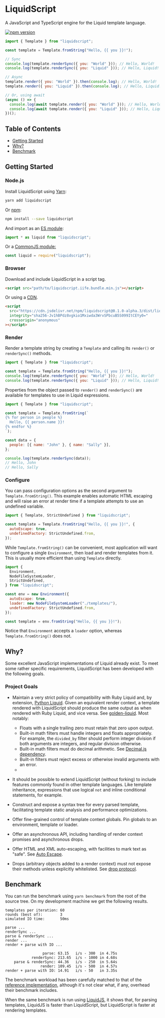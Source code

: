 # LiquidScript

A JavaScript and TypeScript engine for the Liquid template language.

[![npm version](https://img.shields.io/npm/v/liquidscript?style=flat-square)](https://www.npmjs.com/package/liquidscript)

```javascript
import { Template } from "liquidscript";

const template = Template.fromString("Hello, {{ you }}!");

// Sync
console.log(template.renderSync({ you: "World" })); // Hello, World!
console.log(template.renderSync({ you: "Liquid" })); // Hello, Liquid!

// Async
template.render({ you: "World" }).then(console.log); // Hello, World!
template.render({ you: "Liquid" }).then(console.log); // Hello, Liquid!

// Or, using await
(async () => {
  console.log(await template.render({ you: "World" })); // Hello, World!
  console.log(await template.render({ you: "Liquid" })); // Hello, Liquid!
})();
```

## Table of Contents

- [Getting Started](#getting-started)
- [Why?](#why)
- [Benchmark](#benchmark)

## Getting Started

### Node.js

Install LiquidScript using [Yarn](https://yarnpkg.com/):

```bash
yarn add liquidscript
```

Or [npm](https://docs.npmjs.com/downloading-and-installing-packages-locally):

```bash
npm install --save liquidscript
```

And import as an [ES module](https://nodejs.org/api/esm.html):

```javascript
import * as liquid from "liquidscript";
```

Or a [CommonJS module:](https://nodejs.org/api/modules.html)

```javascript
const liquid = require("liquidscript");
```

### Browser

Download and include LiquidScript in a script tag.

```html
<script src="path/to/liquidscript.iife.bundle.min.js"></script>
```

Or using a [CDN](https://www.jsdelivr.com/package/npm/liquidscript).

```html
<script
  src="https://cdn.jsdelivr.net/npm/liquidscript@0.1.0-alpha.3/dist/liquidscript.iife.bundle.min.js"
  integrity="sha256-Jv1hBPdz8vgkio1Mxiwda3WrvSPbcuB5S099ItCEYy0="
  crossorigin="anonymous"
></script>
```

### Render

Render a template string by creating a `Template` and calling its `render()` or `renderSync()` methods.

```javascript
import { Template } from "liquidscript";

const template = Template.fromString("Hello, {{ you }}!");
console.log(template.renderSync({ you: "World" })); // Hello, World!
console.log(template.renderSync({ you: "Liquid" })); // Hello, Liquid!
```

Properties from the object passed to `render()` and `renderSync()` are available for templates to use in Liquid expressions.

```javascript
import { Template } from "liquidscript";

const template = Template.fromString(`
{% for person in people %}
  Hello, {{ person.name }}!
{% endfor %}
`);

const data = {
  people: [{ name: "John" }, { name: "Sally" }],
};

console.log(template.renderSync(data));
// Hello, John
// Hello, Sally
```

### Configure

You can pass configuration options as the second argument to `Template.fromString()`. This example enables automatic HTML escaping and will raise an error at render time if a template attempts to use an undefined variable.

```javascript
import { Template, StrictUndefined } from "liquidscript";

const template = Template.fromString("Hello, {{ you }}!", {
  autoEscape: true,
  undefinedFactory: StrictUndefined.from,
});
```

While `Template.fromString()` can be convenient, most application will want to configure a single `Environment`, then load and render templates from it. This is usually more efficient than using `Template` directly.

```javascript
import {
  Environment,
  NodeFileSystemLoader,
  StrictUndefined,
} from "liquidscript";

const env = new Environment({
  autoEscape: true,
  loader: new NodeFileSystemLoader("./templates/"),
  undefinedFactory: StrictUndefined.from,
});

const template = env.fromString("Hello, {{ you }}!");
```

Notice that `Environment` accepts a `loader` option, whereas `Template.fromString()` does not.

## Why?

Some excellent JavaScript implementations of Liquid already exist. To meet some rather specific requirements, LiquidScript has been developed with the following goals.

### Project Goals

- Maintain a very strict policy of compatibility with Ruby Liquid and, by extension, [Python Liquid](https://github.com/jg-rp/liquid). Given an equivalent render context, a template rendered with LiquidScript should produce the same output as when rendered with Ruby Liquid, and vice versa. See [golden-liquid](https://github.com/jg-rp/golden-liquid). Most notably:

  - Floats with a single trailing zero must retain that zero upon output.
  - Built-in math filters must handle integers and floats appropriately. For example, the `divided_by` filter should perform integer division if both arguments are integers, and regular division otherwise.
  - Built-in math filters must do decimal arithmetic. See [Decimal.js dependency](#Decimal.js).
  - Built-in filters must reject excess or otherwise invalid arguments with an error.
  -

- It should be possible to extend LiquidScript (without forking) to include features commonly found in other template languages. Like template inheritance, expressions that use logical `not` and inline conditional statements, for example.

- Construct and expose a syntax tree for every parsed template, facilitating template static analysis and performance optimizations.

- Offer fine-grained control of template context globals. Pin globals to an environment, template or loader.

- Offer an asynchronous API, including handling of render context promises and asynchronous drops.

- Offer HTML and XML auto-escaping, with facilities to mark text as "safe". See [Auto Escape](#auto-escape).

- Drops (arbitrary objects added to a render context) must not expose their methods unless explicitly whitelisted. See [drop protocol](#drop-protocol).

## Benchmark

You can run the benchmark using `yarn benchmark` from the root of the source tree. On my development machine we get the following results.

```plain
templates per iteration: 60
rounds (best of):        3
simulated IO time:       50ms

parse ...
renderSync ...
parse & renderSync ...
render ...
render + parse with IO ...

                 parse:	63.15   i/s - 300  in 4.75s
            renderSync:	213.65  i/s - 1000 in 4.68s
    parse & renderSync:	44.36   i/s - 250  in 5.64s
                render:	109.45  i/s - 500  in 4.57s
render + parse with IO:	14.91   i/s - 50   in 3.35s
```

The benchmark workload has been carefully matched to that of the [reference implementation](https://github.com/Shopify/liquid/tree/master/performance), although it's not clear what, if any, overhead their benchmark includes.

When the same benchmark is run using [LiquidJS](https://github.com/harttle/liquidjs), it shows that, for parsing templates, LiquidJS is faster than LiquidScript, but LiquidScript is faster at rendering templates.
